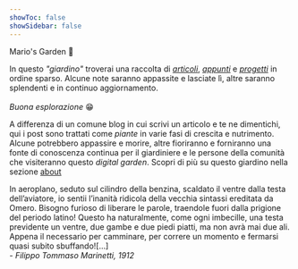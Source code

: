 ```yaml
---
showToc: false
showSidebar: false
---
```

<p className="font-mono text-3xl"> Mario's Garden 🌱</p>
<div className="relative w-full mb-10 lg:mb-0 md:text-center lg:text-left">
            <p className=" font-mono mt-4 text-lg text-primary dark:text-primary-dark tracking-tight">
              In questo <i>"giardino"</i> troverai una raccolta di <a href="/blog" className=" font-mono px-3 py-1 no-underline bg-secondary text-white rounded-full shadow-lg transition hover:transition-all ease-in-out delay-150 hover:bg-primary hover:text-secondary"><i>articoli</i></a>, <a href="/learning" className=" font-mono px-3 py-1 no-underline bg-secondary text-white rounded-full shadow-lg transition hover:transition-all ease-in-out delay-150 hover:bg-primary hover:text-secondary"><i>appunti</i></a> e <a href="/progetti" className=" font-mono px-3 py-1 no-underline bg-secondary text-white rounded-full shadow-lg transition hover:transition-all ease-in-out delay-150 hover:bg-primary hover:text-secondary"><i>progetti</i></a> in ordine sparso. Alcune note saranno appassite e lasciate lì, altre saranno splendenti e in continuo aggiornamento.<br/>
              <br/><i>Buona esplorazione</i> 😁
            </p>
            </div>
<p>A differenza di un comune blog in cui scrivi un articolo e te ne dimentichi, qui i post sono trattati come <i> piante </i> in varie fasi di crescita e nutrimento. Alcune potrebbero appassire e morire, altre fioriranno e forniranno una fonte di conoscenza continua per il giardiniere e le persone della comunità che visiteranno questo <i>digital garden</i>.
Scopri di più su questo giardino nella sezione <a href="/aboutGarden" className=" font-mono px-3 py-1 no-underline bg-secondary text-white rounded-full shadow-lg transition hover:transition-all ease-in-out delay-150 hover:bg-primary hover:text-secondary">about</a></p>
            <div className="relative w-full mb-10 lg:mb-0 md:text-center lg:text-left">
            <p className="font-mono mt-4 text-lg tracking-tight text-slate-400 border border-secondary p-4 rounded-lg">
              In aeroplano, seduto sul cilindro della benzina, scaldato il ventre dalla testa dell’aviatore, io sentii l’inanità ridicola della vecchia sintassi ereditata da Omero. Bisogno furioso di liberare le parole, traendole fuori dalla prigione del periodo latino! Questo ha naturalmente, come ogni imbecille, una testa previdente un ventre, due gambe e due piedi piatti, ma non avrà mai due ali. Appena il necessario per camminare, per correre un momento e fermarsi quasi subito sbuffando![...]<br/>
              <i className="float-right">- Filippo Tommaso Marinetti, 1912</i>
              </p>
          </div>